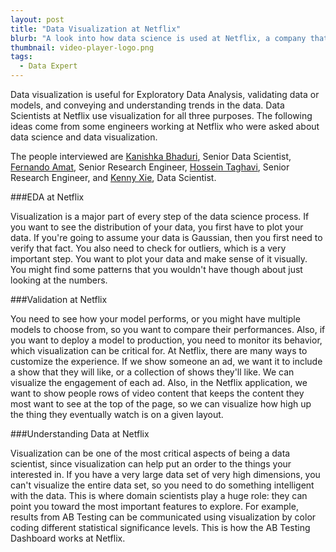 ```yaml
---
layout: post
title: "Data Visualization at Netflix"
blurb: "A look into how data science is used at Netflix, a company that relies heavily on data-driven functionality."
thumbnail: video-player-logo.png
tags: 
  - Data Expert
---
```


Data visualization is useful for Exploratory Data Analysis, validating data or models, and conveying and understanding trends in the data. Data Scientists at Netflix use visualization for all three purposes. The following ideas come from some engineers working at Netflix who were asked about data science and data visualization.

The people interviewed are [Kanishka Bhaduri](http://www.csee.umbc.edu/~kanishk1/index.html), Senior Data Scientist, [Fernando Amat](http://www.fernandoamat.com), Senior Research Engineer, [Hossein Taghavi](https://www.linkedin.com/in/mhtaghavi), Senior Research Engineer, and [Kenny Xie](https://www.linkedin.com/in/huizhi-kenny-xie-25522323), Data Scientist.

###EDA at Netflix

Visualization is a major part of every step of the data science process. If you want to see the distribution of your data, you first have to plot your data. If you're going to assume your data is Gaussian, then you first need to verify that fact. You also need to check for outliers, which is a very important step. You want to plot your data and make sense of it visually. You might find some patterns that you wouldn't have though about just looking at the numbers.

###Validation at Netflix

You need to see how your model performs, or you might have multiple models to choose from, so you want to compare their performances. Also, if you want to deploy a model to production, you need to monitor its behavior, which visualization can be critical for. At Netflix, there are many ways to customize the experience. If we show someone an ad, we want it to include a show that they will like, or a collection of shows they'll like. We can visualize the engagement of each ad. Also, in the Netflix application, we want to show people rows of video content that keeps the content they most want to see at the top of the page, so we can visualize how high up the thing they eventually watch is on a given layout. 

###Understanding Data at Netflix

Visualization can be one of the most critical aspects of being a data scientist, since visualization can help put an order to the things your interested in. If you have a very large data set of very high dimensions, you can't visualize the entire data set, so you need to do something intelligent with the data. This is where domain scientists play a huge role: they can point you toward the most important features to explore. For example, results from AB Testing can be communicated using visualization by color coding different statistical significance levels. This is how the AB Testing Dashboard works at Netflix.

